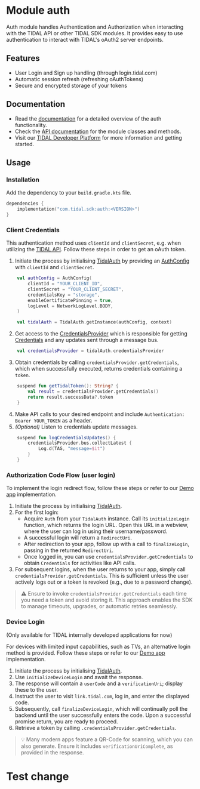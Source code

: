 # Module auth

Auth module handles Authentication and Authorization when interacting with the TIDAL API or other TIDAL SDK modules.
It provides easy to use authentication to interact with TIDAL's oAuth2 server endpoints.

## Features
* User Login and Sign up handling (through login.tidal.com)
* Automatic session refresh (refreshing oAuthTokens)
* Secure and encrypted storage of your tokens

## Documentation
* Read the [documentation](https://github.com/tidal-music/tidal-sdk/blob/main/Auth.md) for a detailed overview of the auth functionality.
* Check the [API documentation](https://tidal-music.github.io/tidal-sdk-android/auth/index.html) for the module classes and methods.
* Visit our [TIDAL Developer Platform](https://developer.tidal.com/) for more information and getting started. 

## Usage

### Installation
Add the dependency to your `build.gradle.kts` file.
```kotlin
dependencies {
    implementation("com.tidal.sdk:auth:<VERSION>")
}
```

### Client Credentials

This authentication method uses `clientId` and `clientSecret`, e.g. when utilizing the [TIDAL API](https://developer.tidal.com/documentation/api/api-overview). Follow these steps in order to get an oAuth token.

1. Initiate the process by initialising [TidalAuth](https://github.com/tidal-music/tidal-sdk-android/blob/main/auth/src/main/kotlin/com/tidal/sdk/auth/TidalAuth.kt) by providing an [AuthConfig](https://github.com/tidal-music/tidal-sdk-android/blob/main/auth/src/main/kotlin/com/tidal/sdk/auth/model/AuthConfig.kt) with `clientId` and `clientSecret`.
```kotlin
    val authConfig = AuthConfig(
        clientId = "YOUR_CLIENT_ID",
        clientSecret = "YOUR_CLIENT_SECRET",
        credentialsKey = "storage",
        enableCertificatePinning = true,
        logLevel = NetworkLogLevel.BODY,
    )

    val tidalAuth = TidalAuth.getInstance(authConfig, context)
```   
2. Get access to the [CredentialsProvider](https://github.com/tidal-music/tidal-sdk-android/blob/main/auth/src/main/kotlin/com/tidal/sdk/auth/CredentialsProvider.kt) which is responsible for getting [Credentials](https://github.com/tidal-music/tidal-sdk-android/blob/main/auth/src/main/kotlin/com/tidal/sdk/auth/model/Credentials.kt) and any updates sent through a message bus.
```kotlin
    val credentialsProvider = tidalAuth.credentialsProvider
```  
   
3. Obtain credentials by calling `credentialsProvider.getCredentials`, which when successfully executed, returns credentials containing a `token`.
```kotlin
    suspend fun getTidalToken(): String? {
        val result = credentialsProvider.getCredentials()
        return result.successData?.token
    }
```  
  
4. Make API calls to your desired endpoint and include `Authentication: Bearer YOUR_TOKEN` as a header.
5. _(Optional)_ Listen to credentials update messages.
```kotlin
    suspend fun logCredentialsUpdates() {
        credentialsProvider.bus.collectLatest {
            Log.d(TAG, "message=$it")
        }
    }
``` 


### Authorization Code Flow (user login)
To implement the login redirect flow, follow these steps or refer to our [Demo app](https://github.com/tidal-music/tidal-sdk-android/tree/main/auth/apps/demo) implementation.

1. Initiate the process by initialising [TidalAuth](https://github.com/tidal-music/tidal-sdk-android/blob/main/auth/src/main/kotlin/com/tidal/sdk/auth/TidalAuth.kt).
2. For the first login:
    * Acquire `Auth` from your `TidalAuth` instance. Call its `initializeLogin` function, which 
      returns the login URL. Open this URL in a webview, where the user can log in using their username/password.
    * A successful login will return a `RedirectUri`.
    * After redirection to your app, follow up with a call to `finalizeLogin`, passing in the returned `RedirectUri`.
    * Once logged in, you can use `credentialsProvider.getCredentials` to obtain `Credentials` for activities like API calls.
3. For subsequent logins, when the user returns to your app, simply call `credentialsProvider.getCredentials`. This is sufficient unless the user actively logs out or a token is revoked (e.g., due to a password change).

> ⚠️ Ensure to invoke `credentialsProvider.getCredentials` each time you need a token and avoid storing it. This approach enables the SDK to manage timeouts, upgrades, or automatic retries seamlessly.

### Device Login
(Only available for TIDAL internally developed applications for now)

For devices with limited input capabilities, such as TVs, an alternative login method is provided. Follow these steps or refer to our [Demo app](https://github.com/tidal-music/tidal-sdk-android/tree/main/auth/apps/demo) implementation.

1. Initiate the process by initialising [TidalAuth](https://github.com/tidal-music/tidal-sdk-android/blob/main/auth/src/main/kotlin/com/tidal/sdk/auth/TidalAuth.kt).
2. Use `initializeDeviceLogin` and await the response.
3. The response will contain a `userCode` and a `verificationUri`; display these to the user.
4. Instruct the user to visit `link.tidal.com`, log in, and enter the displayed code.
5. Subsequently, call `finalizeDeviceLogin`, which will continually poll the backend until the user successfully enters the code. Upon a successful promise return, you are ready to proceed.
6. Retrieve a token by calling `.credentialsProvider.getCredentials`.

> 💡 Many modern apps feature a QR-Code for scanning, which you can also generate. Ensure it includes `verificationUriComplete`, as provided in the response.
# Test change
